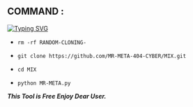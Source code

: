## COMMAND :


[![Typing SVG](https://readme-typing-svg.demolab.com?font=Fira+Code&pause=1000&width=435&lines=RANDOM-CLONING+FREE)](https://git.io/typing-svg)


* `rm -rf RANDOM-CLONING-`

* `git clone https://github.com/MR-META-404-CYBER/MIX.git`

* `cd MIX`

* `python MR-META.py`


___This Tool is Free Enjoy Dear User.___</br>
